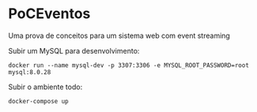 # PoCEventos
Uma prova de conceitos para um sistema web com event streaming

Subir um MySQL para desenvolvimento:
```
docker run --name mysql-dev -p 3307:3306 -e MYSQL_ROOT_PASSWORD=root mysql:8.0.28
```

Subir o ambiente todo:
```
docker-compose up
```

